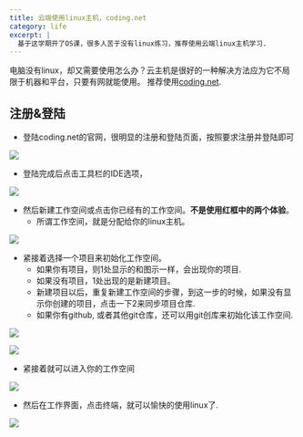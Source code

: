 ```yaml
---
title: 云端使用linux主机，coding.net
category: life
excerpt: |
  基于这学期开了OS课，很多人苦于没有linux练习，推荐使用云端linux主机学习.
---
```


电脑没有linux，却又需要使用怎么办？云主机是很好的一种解决方法应为它不局限于机器和平台，只要有网就能使用。
推荐使用[coding.net](coding.net).

## 注册&登陆
- 登陆coding.net的官网，很明显的注册和登陆页面，按照要求注册并登陆即可

![ ](https://raw.githubusercontent.com/single-thread/single-thread.github.io/master/media/images/1.png  "注册&登陆")

- 登陆完成后点击工具栏的IDE选项，

![ ](https://raw.githubusercontent.com/single-thread/single-thread.github.io/master/media/images/2.png  "IDE")

- 然后新建工作空间或点击你已经有的工作空间。**不是使用红框中的两个体验**。
    - 所谓工作空间，就是分配给你的linux主机。

![ ](https://raw.githubusercontent.com/single-thread/single-thread.github.io/master/media/images/3.png  "新建工作空间")

- 紧接着选择一个项目来初始化工作空间。
    - 如果你有项目，则1处显示的和图示一样，会出现你的项目.
    - 如果没有项目，1处出现的是新建项目。
    - 新建项目以后，重复新建工作空间的步骤，到这一步的时候，如果没有显示你创建的项目，点击一下2来同步项目仓库.
    - 如果你有github, 或者其他git仓库，还可以用git创库来初始化该工作空间.


![ ](https://raw.githubusercontent.com/single-thread/single-thread.github.io/master/media/images/4.png  "初始化工作空间")

![ ](https://raw.githubusercontent.com/single-thread/single-thread.github.io/master/media/images/5.png  "配置")

- 紧接着就可以进入你的工作空间

![ ](https://raw.githubusercontent.com/single-thread/single-thread.github.io/master/media/images/6.png  "使用工作空间")

- 然后在工作界面，点击终端，就可以愉快的使用linux了.

![ ](https://raw.githubusercontent.com/single-thread/single-thread.github.io/master/media/images/7.png  "使用linux")
